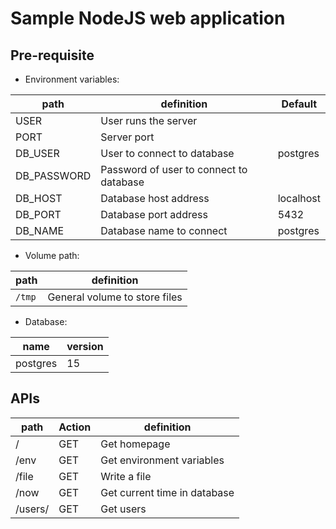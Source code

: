 # Sample NodeJS web application

## Pre-requisite
- Environment variables:

| path        | definition                              | Default   |
| ----------- | --------------------------------------- | --------- |
| USER        | User runs the server                    |           |
| PORT        | Server port                             |           |
| DB_USER     | User to connect to database             | postgres  |
| DB_PASSWORD | Password of user to connect to database |           |
| DB_HOST     | Database host address                   | localhost |
| DB_PORT     | Database port address                   | 5432      |
| DB_NAME     | Database name to connect                | postgres  |

- Volume path:

| path   | definition                    |
| ------ | ----------------------------- |
| `/tmp` | General volume to store files |

- Database:

| name     | version |
| -------- | ------- |
| postgres | 15      |

## APIs
| path    | Action | definition                   |
| ------- | ------ | ---------------------------- |
| /       | GET    | Get homepage                 |
| /env    | GET    | Get environment variables    |
| /file   | GET    | Write a file                 |
| /now    | GET    | Get current time in database |
| /users/ | GET    | Get users                    |